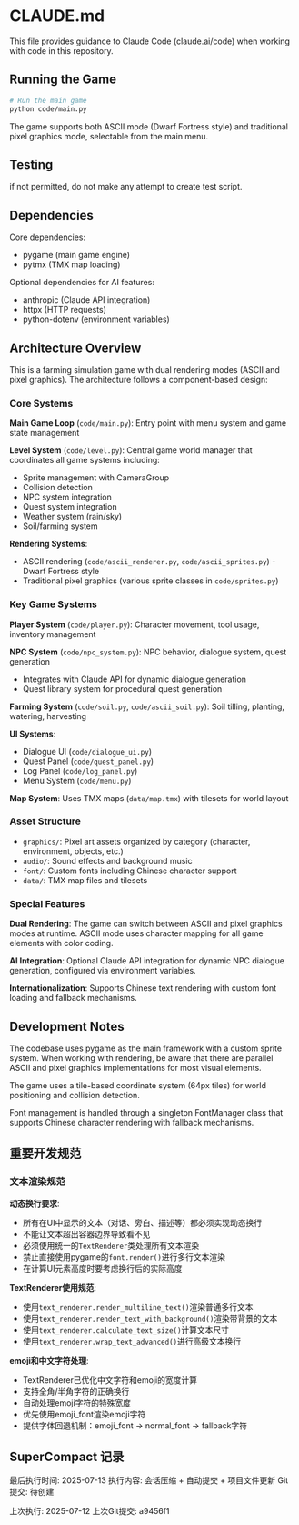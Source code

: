 # CLAUDE.md

This file provides guidance to Claude Code (claude.ai/code) when working with code in this repository.

## Running the Game

```bash
# Run the main game
python code/main.py
```

The game supports both ASCII mode (Dwarf Fortress style) and traditional pixel graphics mode, selectable from the main menu.

## Testing

if not permitted, do not make any attempt to create test script.

## Dependencies

Core dependencies:
- pygame (main game engine)
- pytmx (TMX map loading)

Optional dependencies for AI features:
- anthropic (Claude API integration)
- httpx (HTTP requests)
- python-dotenv (environment variables)

## Architecture Overview

This is a farming simulation game with dual rendering modes (ASCII and pixel graphics). The architecture follows a component-based design:

### Core Systems

**Main Game Loop** (`code/main.py`): Entry point with menu system and game state management

**Level System** (`code/level.py`): Central game world manager that coordinates all game systems including:
- Sprite management with CameraGroup
- Collision detection
- NPC system integration
- Quest system integration
- Weather system (rain/sky)
- Soil/farming system

**Rendering Systems**: 
- ASCII rendering (`code/ascii_renderer.py`, `code/ascii_sprites.py`) - Dwarf Fortress style
- Traditional pixel graphics (various sprite classes in `code/sprites.py`)

### Key Game Systems

**Player System** (`code/player.py`): Character movement, tool usage, inventory management

**NPC System** (`code/npc_system.py`): NPC behavior, dialogue system, quest generation
- Integrates with Claude API for dynamic dialogue generation
- Quest library system for procedural quest generation

**Farming System** (`code/soil.py`, `code/ascii_soil.py`): Soil tilling, planting, watering, harvesting

**UI Systems**:
- Dialogue UI (`code/dialogue_ui.py`)
- Quest Panel (`code/quest_panel.py`) 
- Log Panel (`code/log_panel.py`)
- Menu System (`code/menu.py`)

**Map System**: Uses TMX maps (`data/map.tmx`) with tilesets for world layout

### Asset Structure

- `graphics/`: Pixel art assets organized by category (character, environment, objects, etc.)
- `audio/`: Sound effects and background music
- `font/`: Custom fonts including Chinese character support
- `data/`: TMX map files and tilesets

### Special Features

**Dual Rendering**: The game can switch between ASCII and pixel graphics modes at runtime. ASCII mode uses character mapping for all game elements with color coding.

**AI Integration**: Optional Claude API integration for dynamic NPC dialogue generation, configured via environment variables.

**Internationalization**: Supports Chinese text rendering with custom font loading and fallback mechanisms.

## Development Notes

The codebase uses pygame as the main framework with a custom sprite system. When working with rendering, be aware that there are parallel ASCII and pixel graphics implementations for most visual elements.

The game uses a tile-based coordinate system (64px tiles) for world positioning and collision detection.

Font management is handled through a singleton FontManager class that supports Chinese character rendering with fallback mechanisms.

## 重要开发规范

### 文本渲染规范

**动态换行要求**: 
- 所有在UI中显示的文本（对话、旁白、描述等）都必须实现动态换行
- 不能让文本超出容器边界导致看不见
- 必须使用统一的`TextRenderer`类处理所有文本渲染
- 禁止直接使用pygame的`font.render()`进行多行文本渲染
- 在计算UI元素高度时要考虑换行后的实际高度

**TextRenderer使用规范**:
- 使用`text_renderer.render_multiline_text()`渲染普通多行文本
- 使用`text_renderer.render_text_with_background()`渲染带背景的文本
- 使用`text_renderer.calculate_text_size()`计算文本尺寸
- 使用`text_renderer.wrap_text_advanced()`进行高级文本换行

**emoji和中文字符处理**:
- TextRenderer已优化中文字符和emoji的宽度计算
- 支持全角/半角字符的正确换行
- 自动处理emoji字符的特殊宽度
- 优先使用emoji_font渲染emoji字符
- 提供字体回退机制：emoji_font → normal_font → fallback字符

## SuperCompact 记录

最后执行时间: 2025-07-13
执行内容: 会话压缩 + 自动提交 + 项目文件更新
Git提交: 待创建

上次执行: 2025-07-12
上次Git提交: a9456f1
